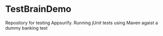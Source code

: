 # TestBrainDemo
 
Repository for testing Appsurify.
Running jUnit tests using Maven agaist a dummy banking test